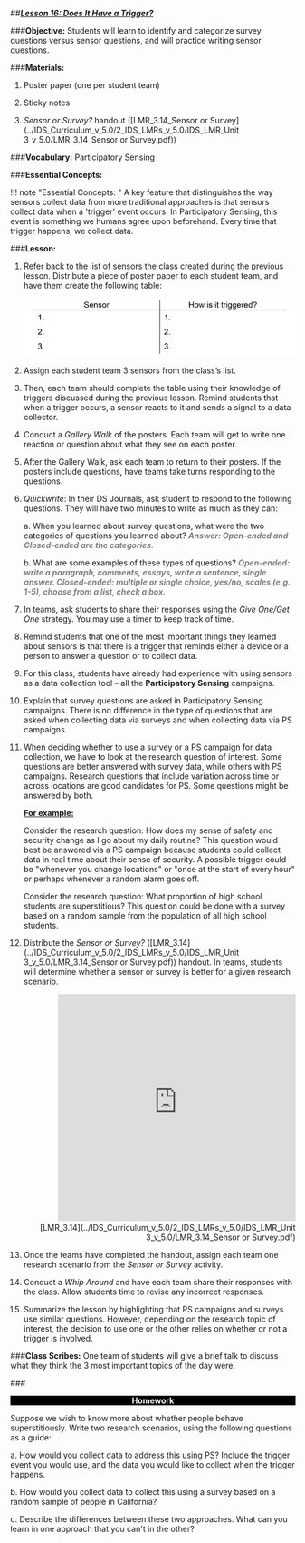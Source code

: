 ##***<u>Lesson 16: Does It Have a Trigger?</u>***

###**Objective:**
Students will learn to identify and categorize survey questions versus sensor questions, and will practice
writing sensor questions.

###**Materials:**
1. Poster paper (one per student team)

2. Sticky notes

3. *Sensor or Survey?* handout ([LMR_3.14_Sensor or Survey](../IDS_Curriculum_v_5.0/2_IDS_LMRs_v_5.0/IDS_LMR_Unit 3_v_5.0/LMR_3.14_Sensor or Survey.pdf))

###**Vocabulary:**
Participatory Sensing

###**Essential Concepts:**

!!! note "Essential Concepts: "
    A key feature that distinguishes the way sensors collect data from more traditional
    approaches is that sensors collect data when a 'trigger' event occurs. In Participatory Sensing, this event
    is something we humans agree upon beforehand. Every time that trigger happens, we collect data.

###**Lesson:**
1. Refer back to the list of sensors the class created during the previous lesson. Distribute a piece of
poster paper to each student team, and have them create the following table:
    
    <img src="../../img/31601.png" />

2. Assign each student team 3 sensors from the class’s list.

3. Then, each team should complete the table using their knowledge of triggers discussed during
the previous lesson. Remind students that when a trigger occurs, a sensor reacts to it and sends
a signal to a data collector.

4. Conduct a *Gallery Walk* of the posters. Each team will get to write one reaction or question about
what they see on each poster.

5. After the Gallery Walk, ask each team to return to their posters. If the posters include questions,
have teams take turns responding to the questions.

6. *Quickwrite*: In their DS Journals, ask student to respond to the following questions. They will have
two minutes to write as much as they can:

    a. When you learned about survey questions, what were the two categories of questions
    you learned about? <span style="color:grey">***Answer: Open-ended and Closed-ended are the categories.***</span>

    b. What are some examples of these types of questions? <span style="color:grey">***Open-ended: write a paragraph,
    comments, essays, write a sentence, single answer. Closed-ended: multiple or
    single choice, yes/no, scales (e.g. 1-5), choose from a list, check a box.***</span>

7. In teams, ask students to share their responses using the *Give One/Get One* strategy. You may
use a timer to keep track of time.

8. Remind students that one of the most important things they learned about sensors is that there is
a trigger that reminds either a device or a person to answer a question or to collect data.

9. For this class, students have already had experience with using sensors as a data collection tool
– all the **Participatory Sensing** campaigns.

10. Explain that survey questions are asked in Participatory Sensing campaigns. There is no
difference in the type of questions that are asked when collecting data via surveys and when
collecting data via PS campaigns.

11. When deciding whether to use a survey or a PS campaign for data collection, we have to look at
the research question of interest. Some questions are better answered with survey data, while
others with PS campaigns. Research questions that include variation across time or across
locations are good candidates for PS. Some questions might be answered by both.

    **<u>For example:</u>**

    Consider the research question: How does my sense of safety and security change as I go about
    my daily routine? This question would best be answered via a PS campaign because students
    could collect data in real time about their sense of security. A possible trigger could be "whenever
    you change locations" or "once at the start of every hour" or perhaps whenever a random alarm
    goes off.

    Consider the research question: What proportion of high school students are superstitious? This
    question could be done with a survey based on a random sample from the population of all high
    school students.

12. Distribute the *Sensor or Survey?* ([LMR_3.14](../IDS_Curriculum_v_5.0/2_IDS_LMRs_v_5.0/IDS_LMR_Unit 3_v_5.0/LMR_3.14_Sensor or Survey.pdf)) handout. In teams, students will determine whether
a sensor or survey is better for a given research scenario.
<div align="right"><iframe src="https://docs.google.com/viewerng/viewer?url=https://stemc.idsucla.org/IDS_Curriculum_v_5.0_preview/2_IDS_LMRs_v_5.0/IDS_LMR_Unit 3_v_5.0/LMR_3.14_Sensor or Survey.pdf&embedded=true" style=" width:420px;height:400px;" frameborder="0"></iframe><br>[LMR_3.14](../IDS_Curriculum_v_5.0/2_IDS_LMRs_v_5.0/IDS_LMR_Unit 3_v_5.0/LMR_3.14_Sensor or Survey.pdf)</div>

13. Once the teams have completed the handout, assign each team one research scenario from the
*Sensor or Survey* activity.

14. Conduct a *Whip Around* and have each team share their responses with the class. Allow students
time to revise any incorrect responses.

15. Summarize the lesson by highlighting that PS campaigns and surveys use similar questions.
However, depending on the research topic of interest, the decision to use one or the other relies
on whether or not a trigger is involved.

###**Class Scribes:**
One team of students will give a brief talk to discuss what they think the 3 most important topics of the
day were.

###<p style="background: black; color: white; text-align: center;">**Homework**</p>
Suppose we wish to know more about whether people behave superstitiously. Write two research
scenarios, using the following questions as a guide:

a. How would you collect data to address this using PS? Include the trigger event you would
use, and the data you would like to collect when the trigger happens.

b. How would you collect data to collect this using a survey based on a random sample of
people in California?

c. Describe the differences between these two approaches. What can you learn in one
approach that you can't in the other?